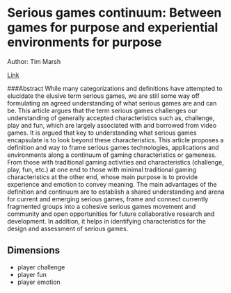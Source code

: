 Serious games continuum: Between games for purpose and experiential environments for purpose
===

Author: Tim Marsh

[Link](http://www.sciencedirect.com/science/article/pii/S1875952110000224)

###Abstract
While many categorizations and definitions have attempted to elucidate the elusive term serious games, we are still some way off formulating an agreed understanding of what serious games are and can be. This article argues that the term serious games challenges our understanding of generally accepted characteristics such as, challenge, play and fun, which are largely associated with and borrowed from video games. It is argued that key to understanding what serious games encapsulate is to look beyond these characteristics. This article proposes a definition and way to frame serious games technologies, applications and environments along a continuum of gaming characteristics or gameness. From those with traditional gaming activities and characteristics (challenge, play, fun, etc.) at one end to those with minimal traditional gaming characteristics at the other end, whose main purpose is to provide experience and emotion to convey meaning. The main advantages of the definition and continuum are to establish a shared understanding and arena for current and emerging serious games, frame and connect currently fragmented groups into a cohesive serious games movement and community and open opportunities for future collaborative research and development. In addition, it helps in identifying characteristics for the design and assessment of serious games.

## Dimensions
- player challenge
- player fun
- player emotion
